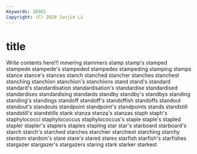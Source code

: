 ```yaml
---
Keywords: 28501
Copyright: (C) 2020 Junjie Li
---
```


# title

Write contents here!!!
mmering 
stammers 
stamp 
stamp's 
stamped 
stampede
stampede's 
stampeded 
stampedes 
stampeding 
stamping 
stamps 
stance 
stance's 
stances 
stanch
stanched 
stancher 
stanches 
stanchest 
stanching 
stanchion 
stanchion's 
stanchions 
stand 
stand's
standard 
standard's 
standardisation 
standardisation's 
standardise 
standardised 
standardises 
standardising 
standards 
standby
standby's 
standbys 
standing 
standing's 
standings 
standoff 
standoff's 
standoffish 
standoffs 
standout
standout's 
standouts 
standpoint 
standpoint's 
standpoints 
stands 
standstill 
standstill's 
standstills 
stank
stanza 
stanza's 
stanzas 
staph 
staph's 
staphylococci 
staphylococcus 
staphylococcus's 
staple 
staple's
stapled 
stapler 
stapler's 
staplers 
staples 
stapling 
star 
star's 
starboard 
starboard's
starch 
starch's 
starched 
starches 
starchier 
starchiest 
starching 
starchy 
stardom 
stardom's
stare 
stare's 
stared 
stares 
starfish 
starfish's 
starfishes 
stargazer 
stargazer's 
stargazers
staring 
stark 
starker 
starkest 
